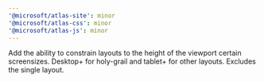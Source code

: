```yaml
---
'@microsoft/atlas-site': minor
'@microsoft/atlas-css': minor
'@microsoft/atlas-js': minor
---
```


Add the ability to constrain layouts to the height of the viewport certain screensizes. Desktop+ for holy-grail and tablet+ for other layouts. Excludes the single layout.

